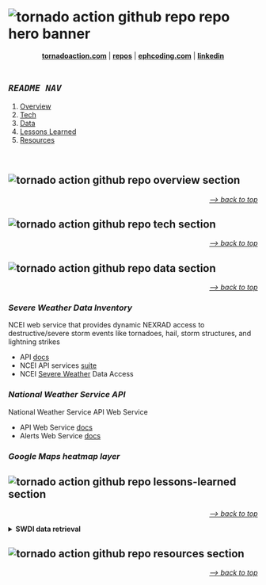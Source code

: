 <h1 id="tornadoaction.com">
  <img src="./assets/repo-hero.png" alt="tornado action github repo repo hero banner"/>
</h1>

<!-- #region README NAV -->

<div align='center'>
  <strong><a href="https://www.tornadoaction.com">tornadoaction.com</a></strong> | 
  <strong><a href="https://www.github.com/ephcoding">repos</a></strong> | 
  <strong><a href="https://www.ephcoding.com">ephcoding.com</a></strong> | 
  <strong><a href="https://www.linkedin.com/in/ephraimjsmith">linkedin</a></strong> 
</div>

<br>

## **_`README NAV`_**

1. [Overview](#overview)
1. [Tech](#tech)
1. [Data](#data)
1. [Lessons Learned](#lessons-learned)
1. [Resources](#resources)

<br>

<!-- #endregion /README NAV -->

<!-- #region OVERVIEW -->

<h2 id="overview">
  <img src="./assets/section-banner__overview.png" alt="tornado action github repo overview section"/>
</h2>

<p align='right'><em><a href='#readme-nav'>--> back to top</a></em></p>

<!-- #endregion /OVERVIEW -->

<!-- #region TECH -->

<h2 id="tech">
  <img src="./assets/section-banner__tech.png" alt="tornado action github repo tech section"/>
</h2>

<p align='right'><em><a href='#readme-nav'>--> back to top</a></em></p>

<!-- #endregion /TECH -->

<!-- #region DATA -->

<h2 id="data">
  <img src="./assets/section-banner__data.png" alt="tornado action github repo data section"/>
</h2>

<p align='right'><em><a href='#readme-nav'>--> back to top</a></em></p>

### _**Severe Weather Data Inventory**_

NCEI web service that provides dynamic NEXRAD access to destructive/severe storm events like tornadoes, hail, storm structures, and lightning strikes

- API [docs](https://www.ncdc.noaa.gov/swdiws/)
- NCEI API services [suite](https://www.ncdc.noaa.gov/data-access)
- NCEI [Severe Weather](https://www.ncdc.noaa.gov/data-access/severe-weather) Data Access

### **_National Weather Service API_**

National Weather Service API Web Service

- API Web Service [docs](https://www.weather.gov/documentation/services-web-api#/default/get_alerts)
- Alerts Web Service [docs](https://www.weather.gov/documentation/services-web-alerts)

### **_Google Maps heatmap layer_**

<!-- #endregion /DATA -->

<!-- #region LESSONS LEARNED -->

<h2 id="lessons-learned">
  <img src="./assets/section-banner__lessons-learned.png" alt="tornado action github repo lessons-learned section"/>
</h2>

<p align='right'><em><a href='#readme-nav'>--> back to top</a></em></p>

<details>
<summary><strong>SWDI data retrieval</strong></summary>

> _the SWDI API limits request date ranges to 31 days to I had to set up concurrent calls to fetch YTD tornado signatures_

- MDN | [Promises](https://developer.mozilla.org/en-US/docs/Web/JavaScript/Reference/Global_Objects/Promise)
- making concurrent requests with [axios](https://github.com/axios/axios#axios-api)
  - _content referenced is right above 'axios API' title_

</details>

<!-- #endregion /LESSONS LEARNED -->

<!-- #region RESOURCES -->

<h2 id="resources">
  <img src="./assets/section-banner__resources.png" alt="tornado action github repo resources section"/>
</h2>

<p align='right'><em><a href='#readme-nav'>--> back to top</a></em></p>

<!-- #endregion /RESOURCES -->
